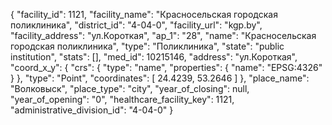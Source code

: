 {
    "facility_id": 1121,
    "facility_name": "Красносельская городская поликлиника",
    "district_id": "4-04-0",
    "facility_url": "kgp.by",
    "facility_address": "ул.Короткая",
    "ap_1": "28",
    "name": "Красносельская городская поликлиника",
    "type": "Поликлиника",
    "state": "public institution",
    "stats": [],
    "med_id": 10215146,
    "address": "ул.Короткая",
    "coord_x_y": {
        "crs": {
            "type": "name",
            "properties": {
                "name": "EPSG:4326"
            }
        },
        "type": "Point",
        "coordinates": [
            24.4239,
            53.2646
        ]
    },
    "place_name": "Волковыск",
    "place_type": "city",
    "year_of_closing": null,
    "year_of_opening": "0",
    "healthcare_facility_key": 1121,
    "administrative_division_id": "4-04-0"
}